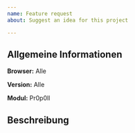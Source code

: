 ```yaml
---
name: Feature request
about: Suggest an idea for this project

---
```


## Allgemeine Informationen
**Browser:** Alle

**Version:** Alle

**Modul:** Pr0p0ll

## Beschreibung
